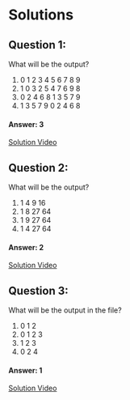 # Solutions

## Question 1:
What will be the output?

1. 0 1 2 3 4 5 6 7 8 9
2. 1 0 3 2 5 4 7 6 9 8
3. 0 2 4 6 8 1 3 5 7 9
4. 1 3 5 7 9 0 2 4 6 8


#### Answer: 3
[Solution Video](#)

## Question 2:
What will be the output?

1. 1 4 9 16
2. 1 8 27 64
3. 1 9 27 64
4. 1 4 27 64


#### Answer: 2
[Solution Video](#)

## Question 3:
What will be the output in the file?

1. 0 1 2
2. 0 1 2 3
3. 1 2 3
4. 0 2 4

#### Answer: 1
[Solution Video](#)